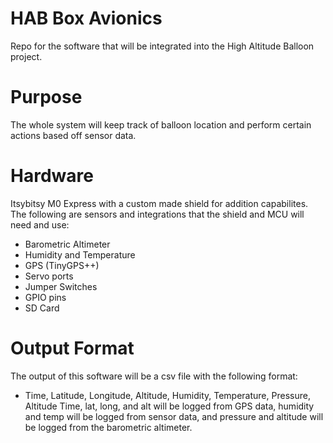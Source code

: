 # HAB Box Avionics
Repo for the software that will be integrated into the High Altitude Balloon project.
# Purpose
The whole system will keep track of balloon location and perform certain actions based off sensor data.
# Hardware
Itsybitsy M0 Express with a custom made shield for addition capabilites.
The following are sensors and integrations that the shield and MCU will need and use:
- Barometric Altimeter
- Humidity and Temperature
- GPS (TinyGPS++)
- Servo ports
- Jumper Switches
- GPIO pins
- SD Card

# Output Format
The output of this software will be a csv file with the following format:
- Time, Latitude, Longitude, Altitude, Humidity, Temperature, Pressure, Altitude
Time, lat, long, and alt will be logged from GPS data, humidity and temp will be logged from sensor data, and pressure and altitude will be logged from the barometric altimeter.